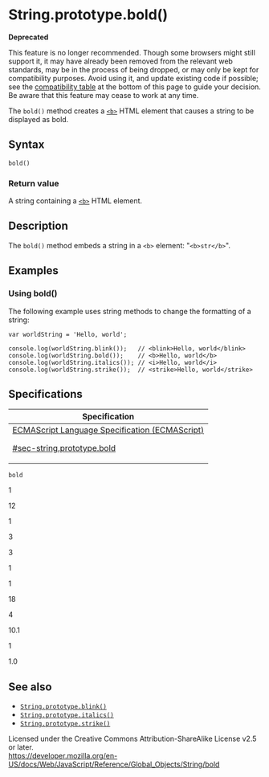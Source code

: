 # String.prototype.bold()

**Deprecated**

This feature is no longer recommended. Though some browsers might still support it, it may have already been removed from the relevant web standards, may be in the process of being dropped, or may only be kept for compatibility purposes. Avoid using it, and update existing code if possible; see the [compatibility table](#browser_compatibility) at the bottom of this page to guide your decision. Be aware that this feature may cease to work at any time.

The `bold()` method creates a [`<b>`](https://developer.mozilla.org/en-US/docs/Web/HTML/Element/b) HTML element that causes a string to be displayed as bold.

## Syntax

    bold()

### Return value

A string containing a [`<b>`](https://developer.mozilla.org/en-US/docs/Web/HTML/Element/b) HTML element.

## Description

The `bold()` method embeds a string in a `<b>` element: "`<b>str</b>`".

## Examples

### Using bold()

The following example uses string methods to change the formatting of a string:

    var worldString = 'Hello, world';

    console.log(worldString.blink());   // <blink>Hello, world</blink>
    console.log(worldString.bold());    // <b>Hello, world</b>
    console.log(worldString.italics()); // <i>Hello, world</i>
    console.log(worldString.strike());  // <strike>Hello, world</strike>

## Specifications

<table><thead><tr class="header"><th>Specification</th></tr></thead><tbody><tr class="odd"><td><a href="https://tc39.es/ecma262/#sec-string.prototype.bold">ECMAScript Language Specification (ECMAScript) 
<br/>

<span class="small">#sec-string.prototype.bold</span></a></td></tr></tbody></table>

`bold`

1

12

1

3

3

1

1

18

4

10.1

1

1.0

## See also

-   [`String.prototype.blink()`](blink)
-   [`String.prototype.italics()`](italics)
-   [`String.prototype.strike()`](strike)

 
Licensed under the Creative Commons Attribution-ShareAlike License v2.5 or later.  
<a href="https://developer.mozilla.org/en-US/docs/Web/JavaScript/Reference/Global_Objects/String/bold" class="_attribution-link">https://developer.mozilla.org/en-US/docs/Web/JavaScript/Reference/Global_Objects/String/bold</a>
